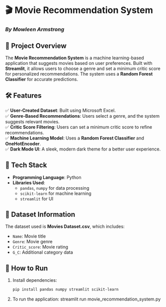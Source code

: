 # 🎬 Movie Recommendation System  

### *By Mowleen Armstrong*  

## 📌 Project Overview  
The **Movie Recommendation System** is a machine learning-based application that suggests movies based on user preferences. Built with **Streamlit**, it allows users to choose a genre and set a minimum critic score for personalized recommendations. The system uses a **Random Forest Classifier** for accurate predictions.  

## 🛠 Features  
✅ **User-Created Dataset**: Built using Microsoft Excel.  
✅ **Genre-Based Recommendations**: Users select a genre, and the system suggests relevant movies.  
✅ **Critic Score Filtering**: Users can set a minimum critic score to refine recommendations.  
✅ **Machine Learning Model**: Uses a **Random Forest Classifier** and **OneHotEncoder**.  
✅ **Dark Mode UI**: A sleek, modern dark theme for a better user experience.  

## 🔧 Tech Stack  
- **Programming Language**: Python  
- **Libraries Used**:  
  - `pandas`, `numpy` for data processing  
  - `scikit-learn` for machine learning  
  - `streamlit` for UI  

## 📂 Dataset Information  
The dataset used is **Movies Dataset.csv**, which includes:  
- `Name`: Movie title  
- `Genre`: Movie genre  
- `Critic_score`: Movie rating  
- `G_C`: Additional category data  

## 🚀 How to Run  
1. Install dependencies:  
   ```bash
   pip install pandas numpy streamlit scikit-learn
2. To run the application:
   streamlit run movie_recommendation_system.py
